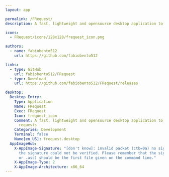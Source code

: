 ```yaml
---
layout: app

permalink: /FRequest/
description: A fast, lightweight and opensource desktop application to make HTTP(s) requests

icons:
  - FRequest/icons/128x128/frequest_icon.png

authors:
  - name: fabiobento512
    url: https://github.com/fabiobento512

links:
  - type: GitHub
    url: fabiobento512/FRequest
  - type: Download
    url: https://github.com/fabiobento512/FRequest/releases

desktop:
  Desktop Entry:
    Type: Application
    Name: FRequest
    Exec: FRequest
    Icon: frequest_icon
    Comment: A fast, lightweight and opensource desktop application to make HTTP(s)
      requests
    Categories: Development
    Terminal: false
    Name[en_US]: frequest.desktop
  AppImageHub:
    X-AppImage-Signature: "[don't know]: invalid packet (ctb=0a) no signature found
      the signature could not be verified. Please remember that the signature file (.sig
      or .asc) should be the first file given on the command line."
    X-AppImage-Type: 2
    X-AppImage-Architecture: x86_64
---
```

